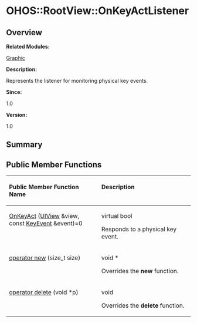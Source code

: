 # OHOS::RootView::OnKeyActListener<a name="EN-US_TOPIC_0000001055039536"></a>

## **Overview**<a name="section681200677093533"></a>

**Related Modules:**

[Graphic](graphic.md)

**Description:**

Represents the listener for monitoring physical key events. 

**Since:**

1.0

**Version:**

1.0

## **Summary**<a name="section1135965264093533"></a>

## Public Member Functions<a name="pub-methods"></a>

<a name="table296677302093533"></a>
<table><thead align="left"><tr id="row1466865110093533"><th class="cellrowborder" valign="top" width="50%" id="mcps1.1.3.1.1"><p id="p163203892093533"><a name="p163203892093533"></a><a name="p163203892093533"></a>Public Member Function Name</p>
</th>
<th class="cellrowborder" valign="top" width="50%" id="mcps1.1.3.1.2"><p id="p1471627252093533"><a name="p1471627252093533"></a><a name="p1471627252093533"></a>Description</p>
</th>
</tr>
</thead>
<tbody><tr id="row814917085093533"><td class="cellrowborder" valign="top" width="50%" headers="mcps1.1.3.1.1 "><p id="p731962218093533"><a name="p731962218093533"></a><a name="p731962218093533"></a><a href="graphic.md#gab21e31a784cc709b1f075ae53ad81818">OnKeyAct</a> (<a href="ohos-uiview.md">UIView</a> &amp;view, const <a href="ohos-keyevent.md">KeyEvent</a> &amp;event)=0</p>
</td>
<td class="cellrowborder" valign="top" width="50%" headers="mcps1.1.3.1.2 "><p id="p975655384093533"><a name="p975655384093533"></a><a name="p975655384093533"></a>virtual bool </p>
<p id="p761686446093533"><a name="p761686446093533"></a><a name="p761686446093533"></a>Responds to a physical key event. </p>
</td>
</tr>
<tr id="row1893340604093533"><td class="cellrowborder" valign="top" width="50%" headers="mcps1.1.3.1.1 "><p id="p2085248697093533"><a name="p2085248697093533"></a><a name="p2085248697093533"></a><a href="graphic.md#ga4854963aa969ee20a6cd174a70f5cd23">operator new</a> (size_t size)</p>
</td>
<td class="cellrowborder" valign="top" width="50%" headers="mcps1.1.3.1.2 "><p id="p1769525697093533"><a name="p1769525697093533"></a><a name="p1769525697093533"></a>void * </p>
<p id="p1354364131093533"><a name="p1354364131093533"></a><a name="p1354364131093533"></a>Overrides the <strong id="b380358017093533"><a name="b380358017093533"></a><a name="b380358017093533"></a>new</strong> function. </p>
</td>
</tr>
<tr id="row810469981093533"><td class="cellrowborder" valign="top" width="50%" headers="mcps1.1.3.1.1 "><p id="p138500265093533"><a name="p138500265093533"></a><a name="p138500265093533"></a><a href="graphic.md#gadf1997a0f56ac2b220e7f0f8e8e0a6ef">operator delete</a> (void *p)</p>
</td>
<td class="cellrowborder" valign="top" width="50%" headers="mcps1.1.3.1.2 "><p id="p1030277281093533"><a name="p1030277281093533"></a><a name="p1030277281093533"></a>void </p>
<p id="p1949452194093533"><a name="p1949452194093533"></a><a name="p1949452194093533"></a>Overrides the <strong id="b1569627093533"><a name="b1569627093533"></a><a name="b1569627093533"></a>delete</strong> function. </p>
</td>
</tr>
</tbody>
</table>

